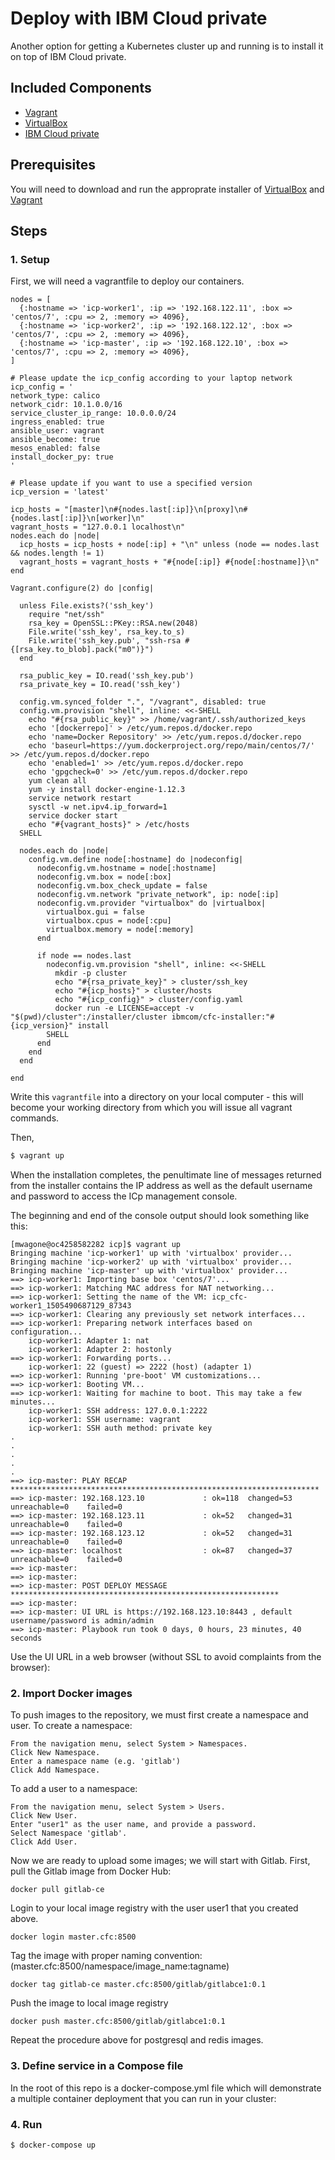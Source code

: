 # Deploy with IBM Cloud private

Another option for getting a Kubernetes cluster up and running is to install it
on top of IBM Cloud private.

## Included Components

- [Vagrant](https://www.vagrantup.com)
- [VirtualBox](https://www.virtualbox.org)
- [IBM Cloud private](https://www.ibm.com/support/knowledgecenter/SSBS6K/product_welcome_cloud_private.html)
## Prerequisites

You will need to download and run the approprate installer of
[VirtualBox](https://www.virtualbox.org/wiki/Downloads) and
[Vagrant](https://www.vagrantup.com/downloads.html)

## Steps

### 1. Setup

First, we will need a vagrantfile to deploy our containers.
```text
nodes = [
  {:hostname => 'icp-worker1', :ip => '192.168.122.11', :box => 'centos/7', :cpu => 2, :memory => 4096},
  {:hostname => 'icp-worker2', :ip => '192.168.122.12', :box => 'centos/7', :cpu => 2, :memory => 4096},
  {:hostname => 'icp-master', :ip => '192.168.122.10', :box => 'centos/7', :cpu => 2, :memory => 4096},
]

# Please update the icp_config according to your laptop network
icp_config = '
network_type: calico
network_cidr: 10.1.0.0/16
service_cluster_ip_range: 10.0.0.0/24
ingress_enabled: true
ansible_user: vagrant
ansible_become: true
mesos_enabled: false
install_docker_py: true
'

# Please update if you want to use a specified version
icp_version = 'latest'

icp_hosts = "[master]\n#{nodes.last[:ip]}\n[proxy]\n#{nodes.last[:ip]}\n[worker]\n"
vagrant_hosts = "127.0.0.1 localhost\n"
nodes.each do |node|
  icp_hosts = icp_hosts + node[:ip] + "\n" unless (node == nodes.last && nodes.length != 1)
  vagrant_hosts = vagrant_hosts + "#{node[:ip]} #{node[:hostname]}\n"
end

Vagrant.configure(2) do |config|

  unless File.exists?('ssh_key')
    require "net/ssh"
    rsa_key = OpenSSL::PKey::RSA.new(2048)
    File.write('ssh_key', rsa_key.to_s)
    File.write('ssh_key.pub', "ssh-rsa #{[rsa_key.to_blob].pack("m0")}")
  end

  rsa_public_key = IO.read('ssh_key.pub')
  rsa_private_key = IO.read('ssh_key')

  config.vm.synced_folder ".", "/vagrant", disabled: true
  config.vm.provision "shell", inline: <<-SHELL
    echo "#{rsa_public_key}" >> /home/vagrant/.ssh/authorized_keys
    echo '[dockerrepo]' > /etc/yum.repos.d/docker.repo
    echo 'name=Docker Repository' >> /etc/yum.repos.d/docker.repo
    echo 'baseurl=https://yum.dockerproject.org/repo/main/centos/7/' >> /etc/yum.repos.d/docker.repo
    echo 'enabled=1' >> /etc/yum.repos.d/docker.repo
    echo 'gpgcheck=0' >> /etc/yum.repos.d/docker.repo
    yum clean all
    yum -y install docker-engine-1.12.3
    service network restart
    sysctl -w net.ipv4.ip_forward=1
    service docker start
    echo "#{vagrant_hosts}" > /etc/hosts
  SHELL

  nodes.each do |node|
    config.vm.define node[:hostname] do |nodeconfig|
      nodeconfig.vm.hostname = node[:hostname]
      nodeconfig.vm.box = node[:box]
      nodeconfig.vm.box_check_update = false
      nodeconfig.vm.network "private_network", ip: node[:ip]
      nodeconfig.vm.provider "virtualbox" do |virtualbox|
        virtualbox.gui = false
        virtualbox.cpus = node[:cpu]
        virtualbox.memory = node[:memory]
      end

      if node == nodes.last
        nodeconfig.vm.provision "shell", inline: <<-SHELL
          mkdir -p cluster
          echo "#{rsa_private_key}" > cluster/ssh_key
          echo "#{icp_hosts}" > cluster/hosts
          echo "#{icp_config}" > cluster/config.yaml
          docker run -e LICENSE=accept -v "$(pwd)/cluster":/installer/cluster ibmcom/cfc-installer:"#{icp_version}" install
        SHELL
      end
    end
  end

end
```

Write this `vagrantfile` into a directory on your local computer - this will
become your working directory from which you will issue all vagrant commands.

Then,
```bash
$ vagrant up
```

When the installation completes, the penultimate line of messages returned from
the installer contains the IP address as well as the default username and
password to access the ICp management console.

The beginning and end of the console output should look something like this:
```text
[mwagone@oc4258582282 icp]$ vagrant up
Bringing machine 'icp-worker1' up with 'virtualbox' provider...
Bringing machine 'icp-worker2' up with 'virtualbox' provider...
Bringing machine 'icp-master' up with 'virtualbox' provider...
==> icp-worker1: Importing base box 'centos/7'...
==> icp-worker1: Matching MAC address for NAT networking...
==> icp-worker1: Setting the name of the VM: icp_cfc-worker1_1505490687129_87343
==> icp-worker1: Clearing any previously set network interfaces...
==> icp-worker1: Preparing network interfaces based on configuration...
    icp-worker1: Adapter 1: nat
    icp-worker1: Adapter 2: hostonly
==> icp-worker1: Forwarding ports...
    icp-worker1: 22 (guest) => 2222 (host) (adapter 1)
==> icp-worker1: Running 'pre-boot' VM customizations...
==> icp-worker1: Booting VM...
==> icp-worker1: Waiting for machine to boot. This may take a few minutes...
    icp-worker1: SSH address: 127.0.0.1:2222
    icp-worker1: SSH username: vagrant
    icp-worker1: SSH auth method: private key
.
.
.
.
.
==> icp-master: PLAY RECAP *********************************************************************
==> icp-master: 192.168.123.10             : ok=118  changed=53   unreachable=0    failed=0   
==> icp-master: 192.168.123.11             : ok=52   changed=31   unreachable=0    failed=0   
==> icp-master: 192.168.123.12             : ok=52   changed=31   unreachable=0    failed=0   
==> icp-master: localhost                  : ok=87   changed=37   unreachable=0    failed=0   
==> icp-master: 
==> icp-master: 
==> icp-master: POST DEPLOY MESSAGE ************************************************************
==> icp-master: 
==> icp-master: UI URL is https://192.168.123.10:8443 , default username/password is admin/admin
==> icp-master: Playbook run took 0 days, 0 hours, 23 minutes, 40 seconds
```

Use the UI URL in a web browser (without SSL to avoid complaints from the
browser):

### 2. Import Docker images

To push images to the repository, we must first create a namespace and user.
To create a namespace:

    From the navigation menu, select System > Namespaces.
    Click New Namespace.
    Enter a namespace name (e.g. 'gitlab')
    Click Add Namespace.

To add a user to a namespace:

    From the navigation menu, select System > Users.
    Click New User.
    Enter "user1" as the user name, and provide a password.
    Select Namespace 'gitlab'.
    Click Add User.

Now we are ready to upload some images; we will start with Gitlab.  First, pull
the Gitlab image from Docker Hub:

    docker pull gitlab-ce

Login to your local image registry with the user user1 that you created above.

    docker login master.cfc:8500

Tag the image with proper naming convention: (master.cfc:8500/namespace/image_name:tagname)

    docker tag gitlab-ce master.cfc:8500/gitlab/gitlabce1:0.1

Push the image to local image registry

    docker push master.cfc:8500/gitlab/gitlabce1:0.1

Repeat the procedure above for postgresql and redis images.

### 3. Define service in a Compose file

In the root of this repo is a docker-compose.yml file which will demonstrate
a multiple container deployment that you can run in your cluster:

### 4. Run
```text
$ docker-compose up
```

